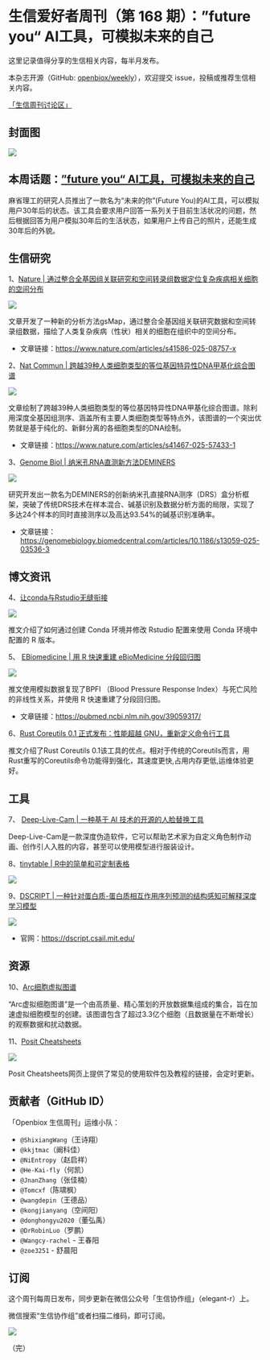 # 生信爱好者周刊（第 168 期）：”future you“ AI工具，可模拟未来的自己


这里记录值得分享的生信相关内容，每半月发布。

本杂志开源（GitHub: [openbiox/weekly](https://github.com/openbiox/weekly "openbiox/weekly")），欢迎提交 issue，投稿或推荐生信相关内容。

[「生信周刊讨论区」](https://github.com/openbiox/weekly/discussions "「生信周刊讨论区」")

## 封面图


![](https://files.mdnice.com/user/77986/a35691fe-9546-4e62-832e-7fb343c8562f.png)


## 本周话题：[”future you“ AI工具，可模拟未来的自己](https://link.mail.beehiiv.com/ss/c/u001.vEfF-7mPRRMxHoaM7zwG0r1SnOLcokYHCT3ydEJp8WHw75p9n8PN9Wa-Zvbh6UeFOhtE8L7P47nZKH2Hfg5Aj8Qyi3BXm8A27ZJIbcFZ4xuc81pAw6Jc6vMnSzCadwqMWjmPbDWbv909OKHk0XIfBqVR0UOrH89arTjm96ZX4af4paHVJEeMz3kRZNshstI61pDpgjeazVEUyOyQ-ZfKd_SsaKtNUQtJ1P9VchXTGCC4PE_sd6LutgrmhstsLa4Hps5Spdx9_dd8ndPMKRzlvi9CzBHc2gIP6433tUXx_UUjz7fT95wSfbD5XMEnq82e/4af/ZL1ziPqWRrOseLstfoyWwQ/h3/h001.7b-2ly31c5t3GyaY7IMX6noLiXHiU9hEt30T8R8T3YM "”future you“ AI工具，可模拟未来的自己")

麻省理工的研究人员推出了一款名为“未来的你”(Future You)的AI工具，可以模拟用户30年后的状态。该工具会要求用户回答一系列关于目前生活状况的问题，然后根据回答为用户模拟30年后的生活状态，如果用户上传自己的照片，还能生成30年后的外貌。

## 生信研究
1、[Nature | 通过整合全基因组关联研究和空间转录组数据定位复杂疾病相关细胞的空间分布](https://mp.weixin.qq.com/s/tndB5cG7ZW4mwoOUnY6zeA)


![](https://files.mdnice.com/user/77986/861dc4f1-d412-478e-9ec4-b5876c49f3bf.png)


文章开发了一种新的分析方法gsMap，通过整合全基因组关联研究数据和空间转录组数据，描绘了人类复杂疾病（性状）相关的细胞在组织中的空间分布。

- 文章链接：https://www.nature.com/articles/s41586-025-08757-x

2、[Nat Commun | 跨越39种人类细胞类型的等位基因特异性DNA甲基化综合图谱](https://mp.weixin.qq.com/s/vDYCA1sGKwBguIrqyF-8NA)


![](https://files.mdnice.com/user/77986/bde1d270-84d9-4995-91fe-87c2dd7f513a.png)


文章绘制了跨越39种人类细胞类型的等位基因特异性DNA甲基化综合图谱。除利用深度全基因组测序、涵盖所有主要人类细胞类型等特点外，该图谱的一个突出优势就是基于纯化的、新鲜分离的各细胞类型的DNA绘制。

- 文章链接：https://www.nature.com/articles/s41467-025-57433-1

3、[Genome Biol | 纳米孔RNA直测新方法DEMINERS](https://mp.weixin.qq.com/s/p5Rgx_fM1B-1tZImL0dy2Q)   


![](https://files.mdnice.com/user/77986/59f2ad5b-189c-43cc-bf77-cbc2bccb5640.png)


研究开发出一款名为DEMINERS的创新纳米孔直接RNA测序（DRS）盒分析框架，突破了传统DRS技术在样本混合、碱基识别及数据分析方面的局限，实现了多达24个样本的同时直接测序以及高达93.54%的碱基识别准确率。   

- 文章链接：https://genomebiology.biomedcentral.com/articles/10.1186/s13059-025-03536-3
## 博文资讯

4、[让conda与Rstudio无缝衔接](https://mp.weixin.qq.com/s/6-sSQgNTwCrHNCsRLh5xcw)


![](https://files.mdnice.com/user/77986/b1c77274-5af1-47f4-852d-28f55cb0029f.png)


推文介绍了如何通过创建 Conda 环境并修改 Rstudio 配置来使用 Conda 环境中配置的 R 版本。

5、 [EBiomedicine | 用 R 快速重建 eBioMedicine 分段回归图](https://mp.weixin.qq.com/s/zoz_2hWDFukBcaj0XfmdPw)


![](https://files.mdnice.com/user/77986/595c6fde-6727-4598-8b5a-e9553334dad4.png)

推文使用模拟数据复现了BPFI （Blood Pressure Response Index）与死亡风险的非线性关系，并使用 R 快速重建了分段回归图。
- 文章链接：https://pubmed.ncbi.nlm.nih.gov/39059317/

6、[Rust Coreutils 0.1 正式发布：性能超越 GNU，重新定义命令行工具](https://mp.weixin.qq.com/s/2xu8d9sTyHeoSzFo-kyrIg)

推文介绍了Rust Coreutils 0.1该工具的优点。相对于传统的Coreutils而言，用Rust重写的Coreutils命令功能得到强化，其速度更快,占用内存更低,运维体验更好。
## 工具

7、 [Deep-Live-Cam | 一种基于 AI 技术的开源的人脸替换工具](https://github.com/hacksider/Deep-Live-Cam "Deep-Live-Cam | 一种基于 AI 技术的开源的人脸替换工具")



Deep-Live-Cam是一款深度伪造软件，它可以帮助艺术家为自定义角色制作动画、创作引人入胜的内容，甚至可以使用模型进行服装设计。

8、[tinytable | R中的简单和可定制表格](https://github.com/vincentarelbundock/tinytable "tinytable | R中的简单和可定制表格")


![](https://files.mdnice.com/user/77986/c2d76903-16e9-4697-9c48-47aec140fd91.png)


9、[DSCRIPT | 一种针对蛋白质-蛋白质相互作用序列预测的结构感知可解释深度学习模型](https://github.com/samsledje/D-SCRIPT "DSCRIPT | 一种针对蛋白质-蛋白质相互作用序列预测的结构感知可解释深度学习模型")


![](https://files.mdnice.com/user/77986/83f3611e-e388-4368-971f-df1866e2ae04.png)


- 官网：https://dscript.csail.mit.edu/

## 资源

10、[Arc细胞虚拟图谱](https://github.com/ArcInstitute/arc-virtual-cell-atlas "Arc细胞虚拟图谱")

“Arc虚拟细胞图谱”是一个由高质量、精心策划的开放数据集组成的集合，旨在加速虚拟细胞模型的创建。该图谱包含了超过3.3亿个细胞（且数据量在不断增长）的观察数据和扰动数据。

11、[Posit Cheatsheets](https://posit.co/resources/cheatsheets/ "Posit Cheatsheets")


![](https://files.mdnice.com/user/77986/8f60796b-5acb-4672-aeba-cf417fb8e7bd.png)

Posit Cheatsheets网页上提供了常见的使用软件包及教程的链接，会定时更新。



## 贡献者（GitHub ID）

「Openbiox 生信周刊」运维小队：

- `@ShixiangWang`（王诗翔）
- `@kkjtmac`（阚科佳）
- `@NiEntropy`（赵启祥）
- `@He-Kai-fly`（何凯）
- `@JnanZhang`（张佳楠）
- `@Tomcxf`（陈啸枫）
- `@wangdepin`（王德品）
- `@kongjianyang`（空间阳）
- `@donghongyu2020`（董弘禹）
- `@DrRobinLuo`（罗鹏）
- `@Wangcy-rachel` - 王春阳
- `@zoe3251` - 舒晨阳

## 订阅

这个周刊每周日发布，同步更新在微信公众号「生信协作组」（elegant-r）上。

微信搜索“生信协作组”或者扫描二维码，即可订阅。

![](https://weekly-1301043367.cos.ap-shanghai.myqcloud.com/20250413112010173.png)

（完）

